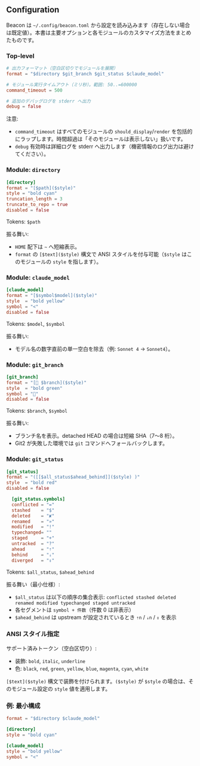 ## Configuration

Beacon は `~/.config/beacon.toml` から設定を読み込みます（存在しない場合は既定値）。本書は主要オプションと各モジュールのカスタマイズ方法をまとめたものです。

### Top-level

```toml
# 出力フォーマット（空白区切りでモジュールを展開）
format = "$directory $git_branch $git_status $claude_model"

# モジュール実行タイムアウト（ミリ秒）。範囲: 50..=600000
command_timeout = 500

# 追加のデバッグログを stderr へ出力
debug = false
```

注意:
- `command_timeout` はすべてのモジュールの `should_display`/`render` を包括的にラップします。時間超過は「そのモジュールは表示しない」扱いです。
- `debug` 有効時は詳細ログを stderr へ出力します（機密情報のログ出力は避けてください）。

### Module: `directory`

```toml
[directory]
format = "[$path]($style)"
style = "bold cyan"
truncation_length = 3
truncate_to_repo = true
disabled = false
```

Tokens: `$path`

振る舞い:
- `HOME` 配下は `~` へ短縮表示。
- `format` の `[$text]($style)` 構文で ANSI スタイルを付与可能（`$style` はこのモジュールの `style` を指します）。

### Module: `claude_model`

```toml
[claude_model]
format = "[$symbol$model]($style)"
style  = "bold yellow"
symbol = "<"
disabled = false
```

Tokens: `$model`, `$symbol`

振る舞い:
- モデル名の数字直前の単一空白を除去（例: `Sonnet 4` → `Sonnet4`）。

### Module: `git_branch`

```toml
[git_branch]
format = "[🌿 $branch]($style)"
style  = "bold green"
symbol = "🌿"
disabled = false
```

Tokens: `$branch`, `$symbol`

振る舞い:
- ブランチ名を表示。detached HEAD の場合は短縮 SHA（7〜8 桁）。
- Git2 が失敗した環境では `git` コマンドへフォールバックします。

### Module: `git_status`

```toml
[git_status]
format = "([[$all_status$ahead_behind]]($style) )"
style  = "bold red"
disabled = false

  [git_status.symbols]
  conflicted = "="
  stashed    = "$"
  deleted    = "✘"
  renamed    = "»"
  modified   = "!"
  typechanged= ""
  staged     = "+"
  untracked  = "?"
  ahead      = "⇡"
  behind     = "⇣"
  diverged   = "⇕"
```

Tokens: `$all_status`, `$ahead_behind`

振る舞い（最小仕様）:
- `$all_status` は以下の順序の集合表示: `conflicted stashed deleted renamed modified typechanged staged untracked`
- 各セグメントは `symbol + 件数`（件数 0 は非表示）
- `$ahead_behind` は upstream が設定されているとき `⇡n` / `⇣n` / `⇕` を表示

### ANSI スタイル指定

サポート済みトークン（空白区切り）:
- 装飾: `bold`, `italic`, `underline`
- 色: `black`, `red`, `green`, `yellow`, `blue`, `magenta`, `cyan`, `white`

`[$text]($style)` 構文で装飾を付けられます。`($style)` が `$style` の場合は、そのモジュール設定の `style` 値を適用します。

### 例: 最小構成

```toml
format = "$directory $claude_model"

[directory]
style = "bold cyan"

[claude_model]
style = "bold yellow"
symbol = "<"
```
